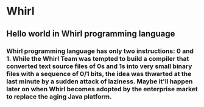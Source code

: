 # Whirl
## Hello world in Whirl programming language

### Whirl programming language has only two instructions: 0 and 1. While the Whirl Team was tempted to build a compiler that converted text source files of 0s and 1s into very small binary files with a sequence of 0/1 bits, the idea was thwarted at the last minute by a sudden attack of laziness. Maybe it'll happen later on when Whirl becomes adopted by the enterprise market to replace the aging Java platform.